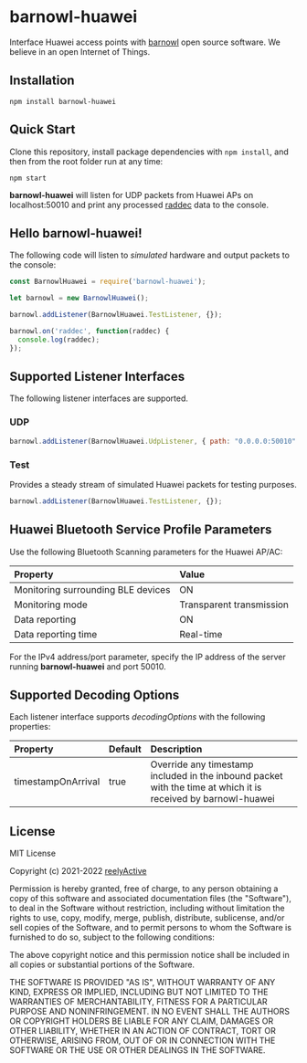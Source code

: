 barnowl-huawei
==============

Interface Huawei access points with [barnowl](https://github.com/reelyactive/barnowl) open source software.  We believe in an open Internet of Things.


Installation
------------

    npm install barnowl-huawei


Quick Start
-----------

Clone this repository, install package dependencies with `npm install`, and then from the root folder run at any time:

    npm start

__barnowl-huawei__ will listen for UDP packets from Huawei APs on localhost:50010 and print any processed [raddec](https://github.com/reelyactive/raddec) data to the console.


Hello barnowl-huawei!
---------------------

The following code will listen to _simulated_ hardware and output packets to the console:

```javascript
const BarnowlHuawei = require('barnowl-huawei');

let barnowl = new BarnowlHuawei();

barnowl.addListener(BarnowlHuawei.TestListener, {});

barnowl.on('raddec', function(raddec) {
  console.log(raddec);
});
```


Supported Listener Interfaces
-----------------------------

The following listener interfaces are supported.

### UDP

```javascript
barnowl.addListener(BarnowlHuawei.UdpListener, { path: "0.0.0.0:50010" });
```

### Test

Provides a steady stream of simulated Huawei packets for testing purposes.

```javascript
barnowl.addListener(BarnowlHuawei.TestListener, {});
```


Huawei Bluetooth Service Profile Parameters
-------------------------------------------

Use the following Bluetooth Scanning parameters for the Huawei AP/AC:

| Property                           | Value                    | 
|:-----------------------------------|:-------------------------|
| Monitoring surrounding BLE devices | ON                       |
| Monitoring mode                    | Transparent transmission |
| Data reporting                     | ON                       |
| Data reporting time                | Real-time                |

For the IPv4 address/port parameter, specify the IP address of the server running __barnowl-huawei__ and port 50010.


Supported Decoding Options
--------------------------

Each listener interface supports _decodingOptions_ with the following properties:

| Property           | Default | Description                         | 
|:-------------------|:--------|:------------------------------------|
| timestampOnArrival | true    | Override any timestamp included in the inbound packet with the time at which it is received by barnowl-huawei |


License
-------

MIT License

Copyright (c) 2021-2022 [reelyActive](https://www.reelyactive.com)

Permission is hereby granted, free of charge, to any person obtaining a copy of this software and associated documentation files (the "Software"), to deal in the Software without restriction, including without limitation the rights to use, copy, modify, merge, publish, distribute, sublicense, and/or sell copies of the Software, and to permit persons to whom the Software is furnished to do so, subject to the following conditions:

The above copyright notice and this permission notice shall be included in all copies or substantial portions of the Software.

THE SOFTWARE IS PROVIDED "AS IS", WITHOUT WARRANTY OF ANY KIND, EXPRESS OR 
IMPLIED, INCLUDING BUT NOT LIMITED TO THE WARRANTIES OF MERCHANTABILITY, 
FITNESS FOR A PARTICULAR PURPOSE AND NONINFRINGEMENT. IN NO EVENT SHALL THE 
AUTHORS OR COPYRIGHT HOLDERS BE LIABLE FOR ANY CLAIM, DAMAGES OR OTHER 
LIABILITY, WHETHER IN AN ACTION OF CONTRACT, TORT OR OTHERWISE, ARISING FROM, 
OUT OF OR IN CONNECTION WITH THE SOFTWARE OR THE USE OR OTHER DEALINGS IN 
THE SOFTWARE.
